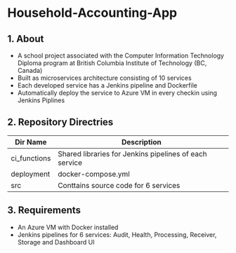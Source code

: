 # Household-Accounting-App
## 1. About
- A school project associated with the Computer Information Technology Diploma program at British Columbia Institute of Technology (BC, Canada)
- Built as microservices architecture consisting of 10 services
- Each developed service has a Jenkins pipeline and Dockerfile
- Automatically deploy the service to Azure VM in every checkin using Jenkins Piplines
## 2. Repository Directries
| Dir Name | Description |
| --------| --------|
| ci_functions | Shared libraries for Jenkins pipelines of each service |
| deployment | docker-compose.yml |
| src |  Conttains source code for 6 services |
## 3. Requirements
- An Azure VM with Docker installed 
- Jenkins pipelines for 6 services: Audit, Health, Processing, Receiver, Storage and Dashboard UI
